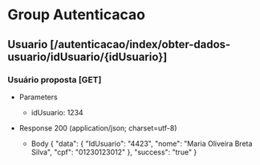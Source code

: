 # Group Autenticacao

## Usuario  [/autenticacao/index/obter-dados-usuario/idUsuario/{idUsuario}]

### Usuário proposta [GET]

+ Parameters
    + idUsuario: 1234

+ Response 200 (application/json; charset=utf-8)

    + Body
        {
          "data": {
            "IdUsuario": "4423",
            "nome": "Maria Oliveira Breta Silva",
            "cpf": "01230123012"
          },
          "success": "true"
        }
